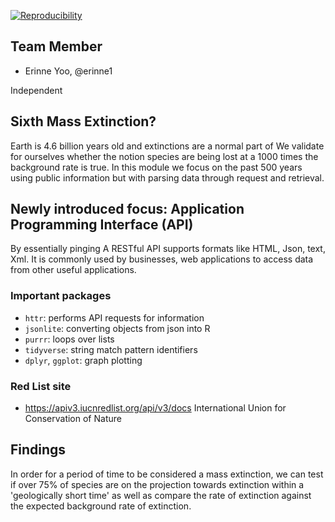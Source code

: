 
[![Reproducibility](https://github.com/espm-157/extinction-erinne1/actions/workflows/main.yml/badge.svg)](https://github.com/espm-157/extinction-erinne1/actions/workflows/main.yml)

## Team Member

- Erinne Yoo, @erinne1

Independent

## Sixth Mass Extinction?

Earth is 4.6 billion years old and extinctions are a normal part of 
We validate for ourselves whether the notion species are being lost at a 1000 times the background rate is true. 
In this module we focus on the past 500 years using public information but with parsing data through request and retrieval.  

## Newly introduced focus: Application Programming Interface (API)
By essentially pinging
A RESTful API supports formats like HTML, Json, text, Xml. It is commonly used by businesses, web applications to access data from other useful applications.

### Important packages
- `httr`: performs API requests for information
- `jsonlite`: converting objects from json into R
- `purrr`: loops over lists   
- `tidyverse`: string match pattern identifiers
- `dplyr`, `ggplot`: graph plotting


### Red List site 
- https://apiv3.iucnredlist.org/api/v3/docs International Union for Conservation of Nature

## Findings
In order for a period of time to be considered a mass extinction, we can test if over 75% of species are on the projection towards extinction within a 'geologically short time' as well as compare the rate of extinction against the expected background rate of extinction. 



